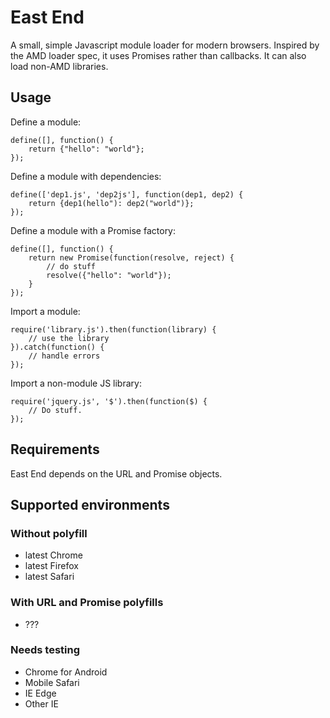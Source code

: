 # East End

A small, simple Javascript module loader for modern browsers. Inspired by the AMD loader spec, it uses Promises rather
than callbacks. It can also load non-AMD libraries.

## Usage

Define a module:

    define([], function() {
        return {"hello": "world"};
    });
    
Define a module with dependencies:

    define(['dep1.js', 'dep2js'], function(dep1, dep2) {
        return {dep1(hello"): dep2("world")};
    });
    
Define a module with a Promise factory:

    define([], function() {
        return new Promise(function(resolve, reject) {
            // do stuff
            resolve({"hello": "world"});
        }
    });
    
Import a module:

    require('library.js').then(function(library) {
        // use the library
    }).catch(function() {
        // handle errors
    });
    
Import a non-module JS library:

    require('jquery.js', '$').then(function($) {
        // Do stuff.
    });

## Requirements

East End depends on the URL and Promise objects.

## Supported environments
### Without polyfill
 * latest Chrome
 * latest Firefox
 * latest Safari
 
### With URL and Promise polyfills
 * ???
 
### Needs testing
 * Chrome for Android
 * Mobile Safari
 * IE Edge
 * Other IE
 
 